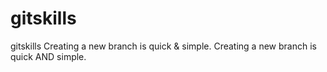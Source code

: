 # gitskills
gitskills
Creating a new branch is quick & simple.
Creating a new branch is quick AND simple.
